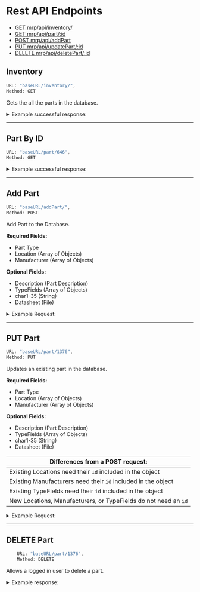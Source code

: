 # Rest API Endpoints
- [GET mrp/api/inventory/](#inventory)
- [GET mrp/api/part/:id](#part-by-id)
- [POST mrp/api/addPart](#add-part)
- [PUT mrp/api/updatePart/:id](#put-part)
- [DELETE mrp/api/deletePart/:id](#delete-part)

## Inventory
```js
URL: "baseURL/inventory/",
Method: GET
```

Gets the all the parts in the database.

<details>
    <summary>
        Example successful response:
    </summary>

    ```js
    res.data:
        [
            ...,
            {
                "id": 1,
                "partType": "Part Type Name",
                "engimusing_part_number": "00001",
                "description": "Part Description",
                "location": [{"id": 1, "name": "TT006"}],
                "manufacturer": [{"id": 1, "name": "Manufacturer Name"}],
                "TypeFields": [
                    {
                        "id": 1,
                        "name": "Field Name",
                        "fields": "char1"
                    }
                ],
                "char1": "Field Data of the typefield connected to this part.",
                //...some number of field data fields that are on the part will be sent to the user.
            

            },
            ...,
        ]
    ```

</details>

---

## Part By ID
```js
URL: "baseURL/part/646",
Method: GET
```

<details>
    <summary>
        Example successful response:
    </summary>

    ```js
    res.data:
        {
            "id": 646,
            "partType": "Chip Resistor - Surface Mount",
            "location": [
                {
                    "id": 41,
                    "name": "RCT0002-C002"
                }
            ],
            "manufacturer": [
                {
                    "name": "Panasonic Electronic Components"
                }
            ],
            "TypeFields": [
                {
                    "id": 1222,
                    "name": "Test",
                    "fields": "char1",
                    "typePart": 75
                },
                {
                    "id": 1224,
                    "name": "Part Status",
                    "fields": "char3",
                    "typePart": 75
                },
                {
                    "id": 1225,
                    "name": "Resistance",
                    "fields": "char4",
                    "typePart": 75
                },
                {
                    "id": 1226,
                    "name": "Tolerance",
                    "fields": "char5",
                    "typePart": 75
                },
                {
                    "id": 1227,
                    "name": "Power (Watts)",
                    "fields": "char6",
                    "typePart": 75
                },
                {
                    "id": 1228,
                    "name": "Composition",
                    "fields": "char7",
                    "typePart": 75
                },
                {
                    "id": 1229,
                    "name": "Features",
                    "fields": "char8",
                    "typePart": 75
                },
                {
                    "id": 1230,
                    "name": "Temperature Coefficient",
                    "fields": "char9",
                    "typePart": 75
                },
                {
                    "id": 1231,
                    "name": "Operating Temperature",
                    "fields": "char10",
                    "typePart": 75
                },
                {
                    "id": 1232,
                    "name": "Package / Case",
                    "fields": "char11",
                    "typePart": 75
                },
                {
                    "id": 1234,
                    "name": "Size / Dimension",
                    "fields": "char13",
                    "typePart": 75
                },
                {
                    "id": 1235,
                    "name": "Height - Seated (Max)",
                    "fields": "char14",
                    "typePart": 75
                },
                {
                    "id": 1236,
                    "name": "Number of Terminations",
                    "fields": "char15",
                    "typePart": 75
                },
                {
                    "id": 1237,
                    "name": "Failure Rate",
                    "fields": "char16",
                    "typePart": 75
                },
                {
                    "id": 1223,
                    "name": "Packaging",
                    "fields": "char2",
                    "typePart": 75
                },
                {
                    "id": 1233,
                    "name": "Supplier Device Package",
                    "fields": "char12",
                    "typePart": 75
                },
                {
                    "id": 2460,
                    "name": "Testing Add",
                    "fields": "char17",
                    "typePart": 75
                }
            ],
            "engimusing_part_number": "CRS000200",
            "description": "511 Ohms ±1% 0.1W, 1/10W Chip Resistor 0603 (1608 Metric) Automotive AEC-Q200 Thick Film",
            "char1": "ERJ",
            "char2": "Cut Tape (CT)",
            "char3": "Active",
            "char4": "511 Ohms",
            "char5": "±1%",
            "char6": "0.1W, 1/10W",
            "char7": "Thick Film",
            "char8": "Automotive AEC-Q200",
            "char9": "±100ppm/°C",
            "char10": "-55°C ~ 155°C",
            "char11": "0603 (1608 Metric)",
            "char12": "0603",
            "char13": "0.063\" L x 0.031\" W (1.60mm x 0.80mm)",
            "char14": "0.022\" (0.55mm)",
            "char15": "2",
            "char16": "-",
            "char17": "",
            "char18": "",
            "char19": "",
            "char20": "",
            "char21": "",
            "char22": "",
            "char23": "",
            "char24": "",
            "char25": "",
            "char26": "",
            "char27": "",
            "char28": "",
            "char29": "",
            "char30": "",
            "char31": "",
            "char32": "",
            "char33": "",
            "char34": "",
            "char35": "",
            "datasheet": "/documents/documents/AOA0000C304.pdf"
        }
    ```

</details>

---

## Add Part
```js
URL: "baseURL/addPart/",
Method: POST
```

Add Part to the Database.

**Required Fields:**
- Part Type
- Location (Array of Objects)
- Manufacturer (Array of Objects)

**Optional Fields:**
- Description (Part Description)
- TypeFields (Array of Objects)
- char1-35 (String)
- Datasheet (File)



<details>
    <summary>
        Example Request:
    </summary>

    ```js
    res.body:
        {
            "id": 1376,
            "partType": "test",
            "location": [
                {
                    "id": 207,
                    "name": "test"
                }
            ],
            "manufacturer": [
                {
                    "name": "test"
                }
            ],
            "TypeFields": [
                {
                    "id": 2462,
                    "name": "test",
                    "fields": "char1",
                    "typePart": 195
                }
            ],
            "engimusing_part_number": "000034",
            "description": "test",
            "char1": "test",
            "char2": "",
            "char3": "",
            "char4": "",
            "char5": "",
            "char6": "",
            "char7": "",
            "char8": "",
            "char9": "",
            "char10": "",
            "char11": "",
            "char12": "",
            "char13": "",
            "char14": "",
            "char15": "",
            "char16": "",
            "char17": "",
            "char18": "",
            "char19": "",
            "char20": "",
            "char21": "",
            "char22": "",
            "char23": "",
            "char24": "",
            "char25": "",
            "char26": "",
            "char27": "",
            "char28": "",
            "char29": "",
            "char30": "",
            "char31": "",
            "char32": "",
            "char33": "",
            "char34": "",
            "char35": "",
            "datasheet": null
        }
    ```

</details>

---

## PUT Part
```js
URL: "baseURL/part/1376",
Method: PUT
```

Updates an existing part in the database.

**Required Fields:**
- Part Type
- Location (Array of Objects)
- Manufacturer (Array of Objects)

**Optional Fields:**
- Description (Part Description)
- TypeFields (Array of Objects)
- char1-35 (String)
- Datasheet (File)

| Differences from a POST request:                                       |
| ---------------------------------------------------------------------- |
| Existing Locations need their `id` included in the object            |
| Existing Manufacturers need their `id` included in the object                  |
| Existing TypeFields need their `id` included in the object                   |
| New Locations, Manufacturers, or TypeFields do not need an `id`                                        |


<details>
    <summary>
        Example Request:
    </summary>

    ```js
    res.body:
        {
            "id": 1376,
            "partType": "test",
            "location": [
                {
                    "id": 207,
                    "name": "test"
                }
            ],
            "manufacturer": [
                {
                    "name": "test"
                }
            ],
            "TypeFields": [
                {
                    "id": 2462,
                    "name": "test",
                    "fields": "char1",
                    "typePart": 195
                }
            ],
            "engimusing_part_number": "000034",
            "description": "test",
            "char1": "test",
            "char2": "",
            "char3": "",
            "char4": "",
            "char5": "",
            "char6": "",
            "char7": "",
            "char8": "",
            "char9": "",
            "char10": "",
            "char11": "",
            "char12": "",
            "char13": "",
            "char14": "",
            "char15": "",
            "char16": "",
            "char17": "",
            "char18": "",
            "char19": "",
            "char20": "",
            "char21": "",
            "char22": "",
            "char23": "",
            "char24": "",
            "char25": "",
            "char26": "",
            "char27": "",
            "char28": "",
            "char29": "",
            "char30": "",
            "char31": "",
            "char32": "",
            "char33": "",
            "char34": "",
            "char35": "",
            "datasheet": null
        }
    ```

</details>

---

## DELETE Part
```js
    URL: "baseURL/part/1376",
    Method: DELETE
```

Allows a logged in user to delete a part.


<details>
    <summary>
        Example response:
    </summary>

    ```js
    res.data: {
        "Part deleted!"
    }

    ```
</details>

